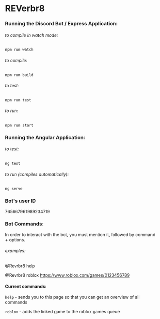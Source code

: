 # REVerbr8

### Running the Discord Bot / Express Application:
###### to compile in watch mode:
`npm run watch`
###### to compile:
`npm run build`
###### to test:
`npm run test`
###### to run:
`npm run start`
### Running the Angular Application:
###### to test:
`ng test`
###### to run (compiles automatically):
`ng serve`
### Bot's user ID
765667961989234719

### Bot Commands:
In order to interact with the bot, you must mention it, followed by command + options.
###### examples:
@Revrbr8 help

@Revrbr8 roblox https://www.roblox.com/games/0123456789
#### Current commands:
`help` - sends you to this page so that you can get an overview of all commands

`roblox` - adds the linked game to the roblox games queue
